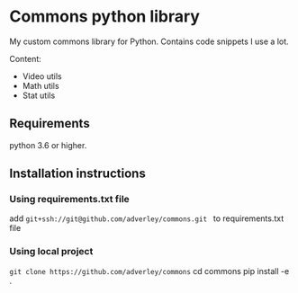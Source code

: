 # Commons python library

My custom commons library for Python. Contains code snippets I use a lot. 

Content:
- Video utils
- Math utils
- Stat utils

## Requirements
python 3.6 or higher.

## Installation instructions

### Using requirements.txt file
add `git+ssh://git@github.com/adverley/commons.git
` to requirements.txt file

### Using local project
`git clone https://github.com/adverley/commons`
cd commons
pip install -e .